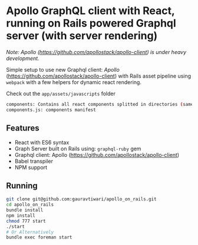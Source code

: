 # Apollo GraphQL client with React, running on Rails powered Graphql server (with server rendering)
*Note: Apollo (https://github.com/apollostack/apollo-client) is under heavy development.*

Simple setup to use new Graphql client: *Apollo* (https://github.com/apollostack/apollo-client) with Rails asset pipeline using `webpack` with a few helpers for dynamic react rendering.

Check out the `app/assets/javascripts` folder

```bash
components: Contains all react components splitted in directories (same namespace as rails views)
components.js: components manifest
```
## Features
* React with ES6 syntax
* Graph Server built on Rails using: `graphql-ruby` gem
* Graphql client: Apollo (https://github.com/apollostack/apollo-client)
* Babel transpiler
* NPM support

## Running
```bash
git clone git@github.com:gauravtiwari/apollo_on_rails.git
cd apollo_on_rails
bundle install
npm install
chmod 777 start
./start
# Or Alternatively
bundle exec foreman start
```
